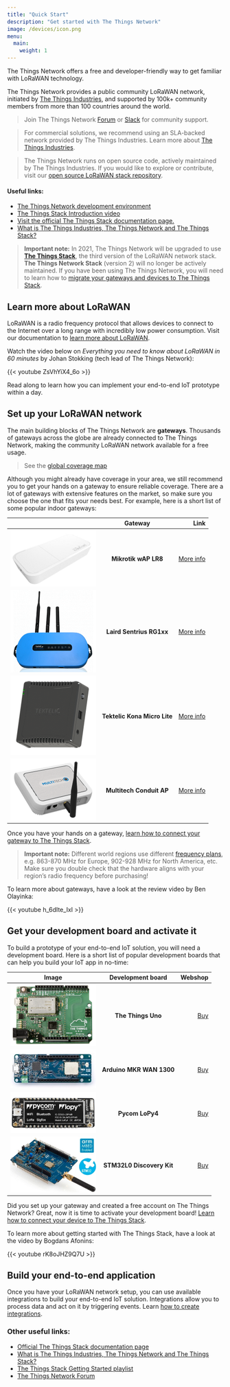 ```yaml
---
title: "Quick Start"
description: "Get started with The Things Network"
image: /devices/icon.png
menu:
  main:
    weight: 1
---
```


The Things Network offers a free and developer-friendly way to get familiar with LoRaWAN technology.

<!--more-->

The Things Network provides a public community LoRaWAN network, initiated by [The Things Industries](https://thethingsindustries.com/), and supported by 100k+ community members from more than 100 countries around the world.

> Join The Things Network [Forum](https://www.thethingsnetwork.org/forum/) or [Slack](https://ttn.fyi/slack-invite) for community support.

> For commercial solutions, we recommend using an SLA-backed network provided by The Things Industries. Learn more about [The Things Industries](https://thethingsindustries.com/).

> The Things Network runs on open source code, actively maintained by The Things Industries. If you would like to explore or contribute, visit our [open source LoRaWAN stack repository](https://github.com/TheThingsNetwork/lorawan-stack).

#### Useful links:

- [The Things Network development environment](https://console.cloud.thethings.network/)
- [The Things Stack Introduction video](https://www.youtube.com/watch?v=rK8oJHZ9Q7U)
- [Visit the official The Things Stack documentation page.](https://www.thethingsindustries.com/docs)
- [What is The Things Industries, The Things Network and The Things Stack?](https://www.thethingsindustries.com/docs/getting-started/what-is-tts/)

> **Important note:** In 2021, The Things Network will be upgraded to use [**The Things Stack**](../the-things-stack), the third version of the LoRaWAN network stack. **The Things Network Stack** (version 2) will no longer be actively maintained. If you have been using The Things Network, you will need to learn how to [migrate your gateways and devices to The Things Stack](../the-things-stack/migrate-to-v3.md).

## Learn more about LoRaWAN

LoRaWAN is a radio frequency protocol that allows devices to connect to the Internet over a long range with incredibly low power consumption. Visit our documentation to [learn more about LoRaWAN](../lorawan).

Watch the video below on *Everything you need to know about LoRaWAN in 60 minutes* by Johan Stokking (tech lead of The Things Network):

{{< youtube ZsVhYiX4_6o >}}

Read along to learn how you can implement your end-to-end IoT prototype within a day.

## Set up your LoRaWAN network

The main building blocks of The Things Network are **gateways**. Thousands of gateways across the globe are already connected to The Things Network, making the community LoRaWAN network available for a free usage. 

> See the [global coverage map](https://www.thethingsnetwork.org/map)

Although you might already have coverage in your area, we still recommend you to get your hands on a gateway to ensure reliable coverage. There are a lot of gateways with extensive features on the market, so make sure you choose the one that fits your needs best. For example, here is a short list of some popular indoor gateways:

|   |  Gateway | Link  |
| ------------- |:-------------:| -----:|
| <img src="mikrotik_wap_l8.jpg" alt="Mikrotik wAP LR8" style="width:200px"/> | **Mikrotik wAP LR8** | [More info](https://mikrotik.com/product/wap_lr8_kit) |
| <img src="sentrius-rg1xx.png" alt="Laird Sentrius RG1xx" style="width:200px"/> | **Laird Sentrius RG1xx** | [More info](https://www.lairdconnect.com/wireless-modules/lorawan-solutions/sentrius-rg1xx-lorawan-gateway-wi-fi-ethernet-optional-lte-us-only) |
| <img src="kona-micro-light-gateway.png" alt="Tektelic Kona Micro Lite" style="width:200px"/> | **Tektelic Kona Micro Lite** | [More info](https://tektelic.com/catalog/kona-micro-lite-lorawan-gateway) |
| <img src="multitech-conduit-ap.png" alt="Multitech Conduit AP" style="width:200px"/> | **Multitech Conduit AP** | [More info](https://www.multitech.com/brands/multiconnect-conduit-ap) |

Once you have your hands on a gateway, [learn how to connect your gateway to The Things Stack](../devices-and-gateways/adding-gateways.md).

> **Important note:** Different world regions use different [frequency plans](https://www.thethingsindustries.com/docs/reference/frequency-plans/), e.g. 863-870 MHz for Europe, 902-928 MHz for North America, etc. Make sure you double check that the hardware aligns with your region’s radio frequency before purchasing!

To learn more about gateways, have a look at the review video by Ben Olayinka:

{{< youtube h_6dIte_IxI >}}

## Get your development board and activate it

To build a prototype of your end-to-end IoT solution, you will need a development board. Here is a short list of popular development boards that can help you build your IoT app in no-time:

| Image | Development board | Webshop  |
| ------------- |:-------------:| -----:|
| <img src="TheThingsUno.png" alt="The Things Uno" style="width:200px"/> | **The Things Uno** | [Buy](https://connectedthings.store/gb/lorawan-development/the-things-uno-development-board.html) |
| <img src="Arduino-MKR-WAN-1300.jpg" alt="Arduino MKR WAN 1300" style="width:200px"/> | **Arduino MKR WAN 1300** | [Buy](https://store.arduino.cc/arduino-mkr-wan-1300-lora-connectivity-1414) |
| <img src="Pycom-lopy4.png" alt="Pycom lopy4" style="width:200px"/> | **Pycom LoPy4** | [Buy](https://pycom.io/product/lopy4/) |
| <img src="stm32L0-discover-kit.jpg" alt="stm32L0 discover kit" style="width:200px"/> | **STM32L0 Discovery Kit** | [Buy](https://www.st.com/en/evaluation-tools/b-l072z-lrwan1.html) |


Did you set up your gateway and created a free account on The Things Network? Great, now it is time to activate your development board! [Learn how to connect your device to The Things Stack](../devices-and-gateways/adding-devices.md).

To learn more about getting started with The Things Stack, have a look at the video by Bogdans Afonins:

{{< youtube rK8oJHZ9Q7U >}}

## Build your end-to-end application

Once you have your LoRaWAN network setup, you can use available integrations to build your end-to-end IoT solution. Integrations allow you to process data and act on it by triggering events. Learn [how to create integrations](../applications-and-integrations/).


### Other useful links:

- [Official The Things Stack documentation page](https://www.thethingsindustries.com/docs)
- [What is The Things Industries, The Things Network and The Things Stack?](https://www.thethingsindustries.com/docs/getting-started/what-is-tts/)
- [The Things Stack Getting Started playlist](https://www.youtube.com/playlist?list=PLM8eOeiKY7JWTf-d4XmRuRjK1ZFaoinwM)
- [The Things Network Forum](https://www.thethingsnetwork.org/forum/)

